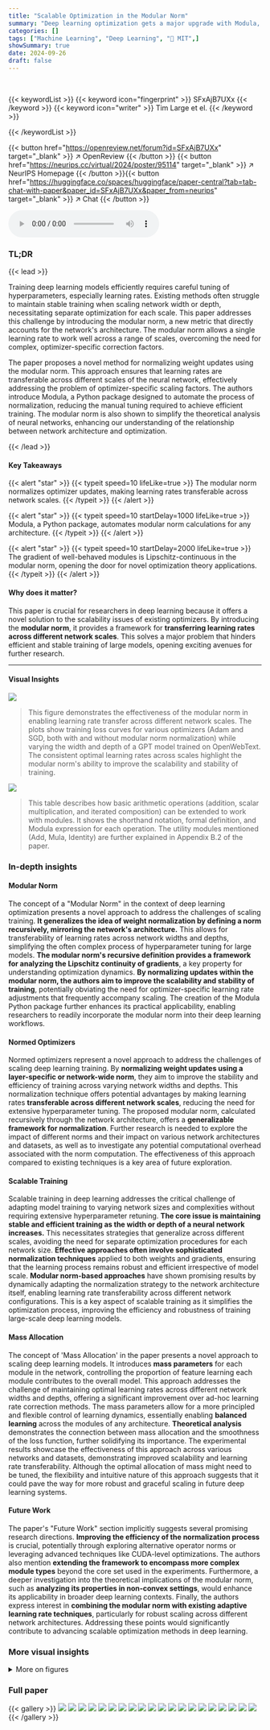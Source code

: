 ```yaml
---
title: "Scalable Optimization in the Modular Norm"
summary: "Deep learning optimization gets a major upgrade with Modula, a new method that uses the modular norm to normalize weight updates, enabling learning rate transfer across network widths and depths, thus..."
categories: []
tags: ["Machine Learning", "Deep Learning", "🏢 MIT",]
showSummary: true
date: 2024-09-26
draft: false
---
```


<br>

{{< keywordList >}}
{{< keyword icon="fingerprint" >}} SFxAjB7UXx {{< /keyword >}}
{{< keyword icon="writer" >}} Tim Large et el. {{< /keyword >}}
 
{{< /keywordList >}}

{{< button href="https://openreview.net/forum?id=SFxAjB7UXx" target="_blank" >}}
↗ OpenReview
{{< /button >}}
{{< button href="https://neurips.cc/virtual/2024/poster/95114" target="_blank" >}}
↗ NeurIPS Homepage
{{< /button >}}{{< button href="https://huggingface.co/spaces/huggingface/paper-central?tab=tab-chat-with-paper&paper_id=SFxAjB7UXx&paper_from=neurips" target="_blank" >}}
↗ Chat
{{< /button >}}



<audio controls>
    <source src="https://ai-paper-reviewer.com/SFxAjB7UXx/podcast.wav" type="audio/wav">
    Your browser does not support the audio element.
</audio>


### TL;DR


{{< lead >}}

Training deep learning models efficiently requires careful tuning of hyperparameters, especially learning rates. Existing methods often struggle to maintain stable training when scaling network width or depth, necessitating separate optimization for each scale.  This paper addresses this challenge by introducing the modular norm, a new metric that directly accounts for the network's architecture. The modular norm allows a single learning rate to work well across a range of scales, overcoming the need for complex, optimizer-specific correction factors.

The paper proposes a novel method for normalizing weight updates using the modular norm. This approach ensures that learning rates are transferable across different scales of the neural network, effectively addressing the problem of optimizer-specific scaling factors. The authors introduce Modula, a Python package designed to automate the process of normalization, reducing the manual tuning required to achieve efficient training. The modular norm is also shown to simplify the theoretical analysis of neural networks, enhancing our understanding of the relationship between network architecture and optimization.

{{< /lead >}}


#### Key Takeaways

{{< alert "star" >}}
{{< typeit speed=10 lifeLike=true >}} The modular norm normalizes optimizer updates, making learning rates transferable across network scales. {{< /typeit >}}
{{< /alert >}}

{{< alert "star" >}}
{{< typeit speed=10 startDelay=1000 lifeLike=true >}} Modula, a Python package, automates modular norm calculations for any architecture. {{< /typeit >}}
{{< /alert >}}

{{< alert "star" >}}
{{< typeit speed=10 startDelay=2000 lifeLike=true >}} The gradient of well-behaved modules is Lipschitz-continuous in the modular norm, opening the door for novel optimization theory applications. {{< /typeit >}}
{{< /alert >}}

#### Why does it matter?
This paper is crucial for researchers in deep learning because it offers a novel solution to the scalability issues of existing optimizers.  By introducing the **modular norm**, it provides a framework for **transferring learning rates across different network scales**. This solves a major problem that hinders efficient and stable training of large models, opening exciting avenues for further research.

------
#### Visual Insights



![](https://ai-paper-reviewer.com/SFxAjB7UXx/figures_1_1.jpg)

> This figure demonstrates the effectiveness of the modular norm in enabling learning rate transfer across different network scales.  The plots show training loss curves for various optimizers (Adam and SGD, both with and without modular norm normalization) while varying the width and depth of a GPT model trained on OpenWebText. The consistent optimal learning rates across scales highlight the modular norm's ability to improve the scalability and stability of training.





![](https://ai-paper-reviewer.com/SFxAjB7UXx/tables_5_1.jpg)

> This table describes how basic arithmetic operations (addition, scalar multiplication, and iterated composition) can be extended to work with modules. It shows the shorthand notation, formal definition, and Modula expression for each operation.  The utility modules mentioned (Add, Mula, Identity) are further explained in Appendix B.2 of the paper.





### In-depth insights


#### Modular Norm
The concept of a "Modular Norm" in the context of deep learning optimization presents a novel approach to address the challenges of scaling training.  **It generalizes the idea of weight normalization by defining a norm recursively, mirroring the network's architecture.** This allows for transferability of learning rates across network widths and depths, simplifying the often complex process of hyperparameter tuning for large models.  **The modular norm's recursive definition provides a framework for analyzing the Lipschitz continuity of gradients**, a key property for understanding optimization dynamics.  **By normalizing updates within the modular norm, the authors aim to improve the scalability and stability of training**, potentially obviating the need for optimizer-specific learning rate adjustments that frequently accompany scaling.  The creation of the Modula Python package further enhances its practical applicability, enabling researchers to readily incorporate the modular norm into their deep learning workflows.

#### Normed Optimizers
Normed optimizers represent a novel approach to address the challenges of scaling deep learning training.  By **normalizing weight updates using a layer-specific or network-wide norm**, they aim to improve the stability and efficiency of training across varying network widths and depths.  This normalization technique offers potential advantages by making learning rates **transferable across different network scales**, reducing the need for extensive hyperparameter tuning.  The proposed modular norm, calculated recursively through the network architecture, offers a **generalizable framework for normalization**.  Further research is needed to explore the impact of different norms and their impact on various network architectures and datasets,  as well as to investigate any potential computational overhead associated with the norm computation.  The effectiveness of this approach compared to existing techniques is a key area of future exploration.

#### Scalable Training
Scalable training in deep learning addresses the critical challenge of adapting model training to varying network sizes and complexities without requiring extensive hyperparameter retuning.  **The core issue is maintaining stable and efficient training as the width or depth of a neural network increases.**  This necessitates strategies that generalize across different scales, avoiding the need for separate optimization procedures for each network size.  **Effective approaches often involve sophisticated normalization techniques** applied to both weights and gradients, ensuring that the learning process remains robust and efficient irrespective of model scale.  **Modular norm-based approaches** have shown promising results by dynamically adapting the normalization strategy to the network architecture itself, enabling learning rate transferability across different network configurations.  This is a key aspect of scalable training as it simplifies the optimization process, improving the efficiency and robustness of training large-scale deep learning models.

#### Mass Allocation
The concept of 'Mass Allocation' in the paper presents a novel approach to scaling deep learning models.  It introduces **mass parameters** for each module in the network, controlling the proportion of feature learning each module contributes to the overall model. This approach addresses the challenge of maintaining optimal learning rates across different network widths and depths, offering a significant improvement over ad-hoc learning rate correction methods.  The mass parameters allow for a more principled and flexible control of learning dynamics, essentially enabling **balanced learning** across the modules of any architecture.  **Theoretical analysis** demonstrates the connection between mass allocation and the smoothness of the loss function, further solidifying its importance. The experimental results showcase the effectiveness of this approach across various networks and datasets, demonstrating improved scalability and learning rate transferability. Although the optimal allocation of mass might need to be tuned, the flexibility and intuitive nature of this approach suggests that it could pave the way for more robust and graceful scaling in future deep learning systems.

#### Future Work
The paper's "Future Work" section implicitly suggests several promising research directions.  **Improving the efficiency of the normalization process** is crucial, potentially through exploring alternative operator norms or leveraging advanced techniques like CUDA-level optimizations.  The authors also mention **extending the framework to encompass more complex module types** beyond the core set used in the experiments.  Furthermore, a deeper investigation into the theoretical implications of the modular norm, such as **analyzing its properties in non-convex settings**, would enhance its applicability in broader deep learning contexts.  Finally, the authors express interest in **combining the modular norm with existing adaptive learning rate techniques**, particularly for robust scaling across different network architectures.  Addressing these points would significantly contribute to advancing scalable optimization methods in deep learning.


### More visual insights

<details>
<summary>More on figures
</summary>


![](https://ai-paper-reviewer.com/SFxAjB7UXx/figures_3_1.jpg)

> This figure illustrates the concept of modules and how they are combined to form more complex neural networks.  The left panel shows a single module with its attributes (forward function, mass, sensitivity, and norm). The middle panel demonstrates how new modules are created through composition and concatenation of existing modules.  The right panel depicts a compound module, represented as a binary tree where leaf nodes are individual modules and internal nodes represent the combination operations (composition, concatenation, and addition).


![](https://ai-paper-reviewer.com/SFxAjB7UXx/figures_6_1.jpg)

> This figure shows the effect of mass allocation on the learning rate and training loss for two different models: ResMLP on CIFAR-10 and GPT on OpenWebText.  The left side demonstrates how the optimal mass (controlling the proportion of learning for different layers) affects training loss at various depths for ResMLP. The right side shows how the optimal mass changes the learning rate and training loss for GPT across different scales, demonstrating transferability of the optimal hyperparameters.


![](https://ai-paper-reviewer.com/SFxAjB7UXx/figures_8_1.jpg)

> This figure shows the results of an experiment to test the scalability of training with normed Adam and SGD optimizers.  The learning rate was tuned on a small model, and then the performance of models with increasing width and depth was tested using that same fixed learning rate. The results demonstrate that the normed Adam and SGD optimizers scale better than their unnormed counterparts on both ResMLP and ResNet models.


![](https://ai-paper-reviewer.com/SFxAjB7UXx/figures_26_1.jpg)

> This figure demonstrates the learning rate transferability in the modular norm across different network scales.  It shows that normalizing weight updates using the modular norm allows for consistent optimal learning rates across varying network width and depth, unlike standard optimizers such as Adam and SGD. The leftmost panel shows learning rate sweeps for normed Adam with a fixed number of blocks and varying width. The red dots show that the optimal learning rates are consistent across widths.  The next panel shows the same experiment, but with varying numbers of blocks. The next panel compares normed versus unnormed Adam and SGD.  The final panel shows scaling by number of blocks. In all cases, the modular norm improves the transferability of the learning rate.


![](https://ai-paper-reviewer.com/SFxAjB7UXx/figures_27_1.jpg)

> This figure shows the effect of mass allocation on the learning rate in two different models, ResMLP (on CIFAR-10 dataset) and GPT (on OpenWebText dataset).  The left side displays learning rate sweeps for ResMLP with varying depth and mass, indicating that a mass of 0.5 consistently yielded the best results across different depths. The right side shows learning rate sweeps for GPT with varying mass; the optimal mass and learning rate are transferable from smaller to larger models, highlighting the transferability aspect of the modular norm.


![](https://ai-paper-reviewer.com/SFxAjB7UXx/figures_28_1.jpg)

> This figure displays the results of training a small GPT model (width 128, 3 blocks) on three datasets of increasing size and complexity: Shakespeare, TinyStories, and OpenWebText.  The experiment swept across different learning rates and total masses assigned to the model's blocks. The results show that optimal learning rates and masses transfer well between TinyStories and OpenWebText (similar in size and complexity), but less so when transferring from the much smaller Shakespeare dataset.


![](https://ai-paper-reviewer.com/SFxAjB7UXx/figures_29_1.jpg)

> This figure shows the results of training GPT models with different context lengths using the normed Adam optimizer.  The x-axis represents the learning rate used during training, and the y-axis represents the test loss achieved. Each line represents a different context length, ranging from 32 to 1024.  The figure demonstrates that the optimal learning rate remains relatively consistent across different context lengths, supporting the claim that the modular norm allows for better learning rate transfer across various scales.


![](https://ai-paper-reviewer.com/SFxAjB7UXx/figures_30_1.jpg)

> This figure demonstrates the effectiveness of the modular norm in normalizing optimizer updates.  It shows that using the modular norm (normed Adam and SGD) allows for consistent optimal learning rates across varying network widths and depths, unlike the unnormalized versions (Adam and SGD).  The optimal learning rate, indicated by red dots, remains relatively stable when scaling either width or depth, highlighting the improved transferability of learning rates achieved through modular norm normalization.


![](https://ai-paper-reviewer.com/SFxAjB7UXx/figures_31_1.jpg)

> This figure shows the impact of using the modular norm to normalize optimizer updates during the training of a GPT model.  Four plots demonstrate that the optimal learning rate remains consistent when varying the width or depth of the model, provided the updates are normalized using the modular norm. This demonstrates the transferability of the learning rate across different model scales and suggests that the modular norm improves the scalability of training compared to traditional optimization methods.


![](https://ai-paper-reviewer.com/SFxAjB7UXx/figures_32_1.jpg)

> This figure demonstrates the impact of using the modular norm to normalize Adam and SGD optimizers on the transferability of learning rates across different network scales (width and depth).  The experiment tunes the learning rate on a smaller model and then evaluates performance on larger models with the same learning rate. Results show that using the modular norm improves the scalability of both Adam and SGD, as compared to their unnormalized counterparts.


![](https://ai-paper-reviewer.com/SFxAjB7UXx/figures_33_1.jpg)

> This figure demonstrates the effectiveness of the modular norm in improving the scalability of Adam and SGD optimizers.  The learning rate is tuned on smaller models (indicated by a dotted line), and then the performance of those optimizers is tested on models with increasing width and depth, using the same tuned learning rate.  The results show that when using the modular norm (i.e., 'normed' versions), both optimizers significantly outperform their un-normalized counterparts, demonstrating the transferability of the learning rate across different model scales.


</details>






### Full paper

{{< gallery >}}
<img src="https://ai-paper-reviewer.com/SFxAjB7UXx/1.png" class="grid-w50 md:grid-w33 xl:grid-w25" />
<img src="https://ai-paper-reviewer.com/SFxAjB7UXx/2.png" class="grid-w50 md:grid-w33 xl:grid-w25" />
<img src="https://ai-paper-reviewer.com/SFxAjB7UXx/3.png" class="grid-w50 md:grid-w33 xl:grid-w25" />
<img src="https://ai-paper-reviewer.com/SFxAjB7UXx/4.png" class="grid-w50 md:grid-w33 xl:grid-w25" />
<img src="https://ai-paper-reviewer.com/SFxAjB7UXx/5.png" class="grid-w50 md:grid-w33 xl:grid-w25" />
<img src="https://ai-paper-reviewer.com/SFxAjB7UXx/6.png" class="grid-w50 md:grid-w33 xl:grid-w25" />
<img src="https://ai-paper-reviewer.com/SFxAjB7UXx/7.png" class="grid-w50 md:grid-w33 xl:grid-w25" />
<img src="https://ai-paper-reviewer.com/SFxAjB7UXx/8.png" class="grid-w50 md:grid-w33 xl:grid-w25" />
<img src="https://ai-paper-reviewer.com/SFxAjB7UXx/9.png" class="grid-w50 md:grid-w33 xl:grid-w25" />
<img src="https://ai-paper-reviewer.com/SFxAjB7UXx/10.png" class="grid-w50 md:grid-w33 xl:grid-w25" />
<img src="https://ai-paper-reviewer.com/SFxAjB7UXx/11.png" class="grid-w50 md:grid-w33 xl:grid-w25" />
<img src="https://ai-paper-reviewer.com/SFxAjB7UXx/12.png" class="grid-w50 md:grid-w33 xl:grid-w25" />
<img src="https://ai-paper-reviewer.com/SFxAjB7UXx/13.png" class="grid-w50 md:grid-w33 xl:grid-w25" />
<img src="https://ai-paper-reviewer.com/SFxAjB7UXx/14.png" class="grid-w50 md:grid-w33 xl:grid-w25" />
<img src="https://ai-paper-reviewer.com/SFxAjB7UXx/15.png" class="grid-w50 md:grid-w33 xl:grid-w25" />
<img src="https://ai-paper-reviewer.com/SFxAjB7UXx/16.png" class="grid-w50 md:grid-w33 xl:grid-w25" />
<img src="https://ai-paper-reviewer.com/SFxAjB7UXx/17.png" class="grid-w50 md:grid-w33 xl:grid-w25" />
<img src="https://ai-paper-reviewer.com/SFxAjB7UXx/18.png" class="grid-w50 md:grid-w33 xl:grid-w25" />
<img src="https://ai-paper-reviewer.com/SFxAjB7UXx/19.png" class="grid-w50 md:grid-w33 xl:grid-w25" />
<img src="https://ai-paper-reviewer.com/SFxAjB7UXx/20.png" class="grid-w50 md:grid-w33 xl:grid-w25" />
{{< /gallery >}}